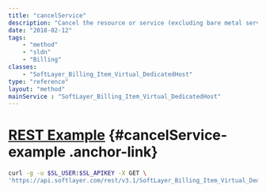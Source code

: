 ```yaml
---
title: "cancelService"
description: "Cancel the resource or service (excluding bare metal servers) for a billing Item. The billing item will be cancelled immediately and reclaim of the resource will begin shortly. "
date: "2018-02-12"
tags:
    - "method"
    - "sldn"
    - "Billing"
classes:
    - "SoftLayer_Billing_Item_Virtual_DedicatedHost"
type: "reference"
layout: "method"
mainService : "SoftLayer_Billing_Item_Virtual_DedicatedHost"
---
```


# [REST Example](#cancelService-example) <a href="/article/rest/"><i class="fas fa-question"></i></a> {#cancelService-example .anchor-link} 
```bash
curl -g -u $SL_USER:$SL_APIKEY -X GET \
'https://api.softlayer.com/rest/v3.1/SoftLayer_Billing_Item_Virtual_DedicatedHost/{SoftLayer_Billing_Item_Virtual_DedicatedHostID}/cancelService'
```
